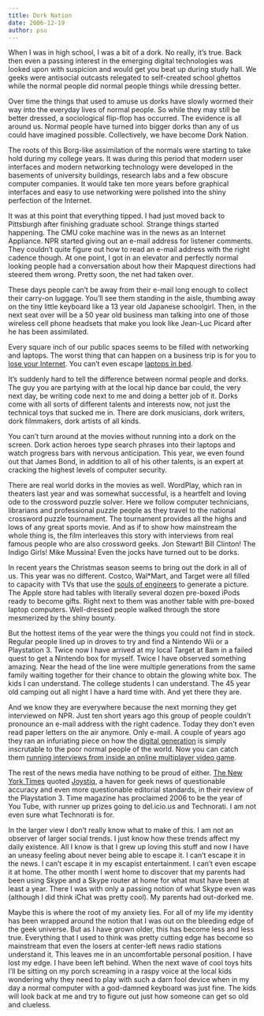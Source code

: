 ```yaml
---
title: Dork Nation
date: 2006-12-19
author: psu
---
```


When I was in high school, I was a bit of a dork. No really, it’s true. Back then even a passing interest in the emerging digital technologies was looked upon with suspicion and would get you beat up during study hall. We geeks were antisocial outcasts relegated to self-created school ghettos while the normal people did normal people things while dressing better.

Over time the things that used to amuse us dorks have slowly wormed their way into the everyday lives of normal people. So while they may still be better dressed, a sociological flip-flop has occurred. The evidence is all around us. Normal people have turned into bigger dorks than any of us could have imagined possible. Collectively, we have become Dork Nation.

The roots of this Borg-like assimilation of the normals were starting to take hold during my college years. It was during this period that modern user interfaces and modern networking technology were developed in the basements of university buildings, research labs and a few obscure computer companies. It would take ten more years before graphical interfaces and easy to use networking were polished into the shiny perfection of the Internet.

It was at this point that everything tipped. I had just moved back to Pittsburgh after finishing graduate school. Strange things started happening. The CMU coke machine was in the news as an Internet Appliance. NPR started giving out an e-mail address for listener comments. They couldn’t quite figure out how to read an e-mail address with the right cadence though. At one point, I got in an elevator and perfectly normal looking people had a conversation about how their Mapquest directions had steered them wrong. Pretty soon, the net had taken over.

These days people can’t be away from their e-mail long enough to collect their carry-on luggage. You’ll see them standing in the aisle, thumbing away on the tiny little keyboard like a 13 year old Japanese schoolgirl. Then, in the next seat over will be a 50 year old business man talking into one of those wireless cell phone headsets that make you look like Jean-Luc Picard after he has been assimilated.

Every square inch of our public spaces seems to be filled with networking and laptops. The worst thing that can happen on a business trip is for you to <a href="http://www.nytimes.com/2006/12/19/business/19connect.html?_r=2&oref=slogin&">lose your Internet</a>. You can’t even escape <a href="http://www.nytimes.com/2006/08/24/fashion/thursdaystyles/24laptop.html?pagewanted=all">laptops in bed</a>.

It’s suddenly hard to tell the difference between normal people and dorks. The guy you are partying with at the local hip dance bar could, the very next day, be writing code next to me and doing a better job of it. Dorks come with all sorts of different talents and interests now, not just the technical toys that sucked me in. There are dork musicians, dork writers, dork filmmakers, dork artists of all kinds.

You can’t turn around at the movies without running into a dork on the screen. Dork action heroes type search phrases into their laptops and watch progress bars with nervous anticipation. This year, we even found out that James Bond, in addition to all of his other talents, is an expert at cracking the highest levels of computer security.

There are real world dorks in the movies as well. WordPlay, which ran in theaters last year and was somewhat successful, is a heartfelt and loving ode to the crossword puzzle solver. Here we follow computer technicians, librarians and professional puzzle people as they travel to the national crossword puzzle tournament. The tournament provides all the highs and lows of any great sports movie. And as if to show how mainstream the whole thing is, the film interleaves this story with interviews from real famous people who are also crossword geeks. Jon Stewart! Bill Clinton! The Indigo Girls! Mike Mussina! Even the jocks have turned out to be dorks.

In recent years the Christmas season seems to bring out the dork in all of us. This year was no different. Costco, Wal*Mart, and Target were all filled to capacity with TVs that use the <a href="http://mutable-states.com/deal-with-the-devil.html">souls of engineers</a> to generate a picture. The Apple store had tables with literally several dozen pre-boxed iPods ready to become gifts. Right next to them was another table with pre-boxed laptop computers. Well-dressed people walked through the store mesmerized by the shiny bounty.

But the hottest items of the year were the things you could not find in stock. Regular people lined up in droves to try and find a Nintendo Wii or a Playstation 3. Twice now I have arrived at my local Target at 8am in a failed quest to get a Nintendo box for myself. Twice I have observed something amazing. Near the head of the line were multiple generations from the same family waiting together for their chance to obtain the glowing white box. The kids I can understand. The college students I can understand. The 45 year old camping out all night I have a hard time with. And yet there they are.

And we know they are everywhere because the next morning they get interviewed on NPR. Just ten short years ago this group of people couldn’t pronounce an e-mail address with the right cadence. Today they don’t even read paper letters on the air anymore. Only e-mail. A couple of years ago they ran an infuriating piece on how the <a href="http://mutable-states.com/digital-generational-stupidity.html">digital generation</a> is simply inscrutable to the poor normal people of the world. Now you can catch them <a href="http://www.npr.org/templates/story/story.php?storyId=6431819">running interviews from inside an online multiplayer video game</a>.

The rest of the news media have nothing to be proud of either. <a href="http://nytimes.com/">The New York Times</a> quoted <a href="http://joystiq.com/">Joystiq</a>, a haven for geek news of questionable accuracy and even more questionable editorial standards, in their review of the Playstation 3. Time magazine has proclaimed 2006 to be the year of You Tube, with runner up prizes going to del.icio.us and Technorati. I am not even sure what Technorati is for.

In the larger view I don’t really know what to make of this. I am not an observer of larger social trends. I just know how these trends affect my daily existence. All I know is that I grew up loving this stuff and now I have an uneasy feeling about never being able to escape it. I can’t escape it in the news. I can’t escape it in my escapist entertainment. I can’t even escape it at home. The other month I went home to discover that my parents had been using Skype and a Skype router at home for what must have been at least a year. There I was with only a passing notion of what Skype even was (although I did think iChat was pretty cool). My parents had out-dorked me.

Maybe this is where the root of my anxiety lies. For all of my life my identity has been wrapped around the notion that I was out on the bleeding edge of the geek universe. But as I have grown older, this has become less and less true. Everything that I used to think was pretty cutting edge has become so mainstream that even the losers at center-left news radio stations understand it. This leaves me in an uncomfortable personal position. I have lost my edge. I have been left behind. When the next wave of cool toys hits I’ll be sitting on my porch screaming in a raspy voice at the local kids wondering why they need to play with such a darn fool device when in my day a normal computer with a god-damned keyboard was just fine. The kids will look back at me and try to figure out just how someone can get so old and clueless.

